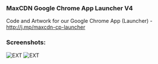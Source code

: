 ### MaxCDN Google Chrome App Launcher V4

Code and Artwork for our Google Chrome App (Launcher) - http://j.mp/maxcdn-cp-launcher

### Screenshots:

![EXT](http://jdorfman.cdnconnect.com/maxcdn/maxcdn-chrome/chrome_store.jpg)
![EXT](http://jdorfman.cdnconnect.com/maxcdn/maxcdn-chrome/chrome_apps.jpg)

